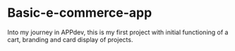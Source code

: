 # Basic-e-commerce-app
Into my journey in APPdev, this is my first project with initial functioning of a cart, branding and card display of projects.
